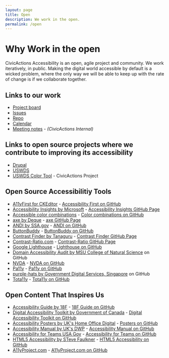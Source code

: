 ```yaml
---
layout: page
title: Open
description: We work in the open.
permalink: /open
---
```


# Why Work in the open
CivicActions Accessibility is an open, agile project and community. We work iteratively, in public. Making the digital world accessible by default is a wicked problem, where the only way we will be able to keep up with the rate of change is if we collaborate together. 

## Links to our work
* [Project board](https://github.com/CivicActions/accessibility/projects/1)
* [Issues](https://github.com/CivicActions/accessibility/issues)
* [Repo](https://github.com/civicactions/accessibility)
* [Calendar](calendar)
* [Meeting notes](https://docs.google.com/document/d/1y2yGcxsjEmmr4627nf3O2aGqmIkJrkgcbjRKAz9jSMI/edit?usp=sharing) - <i>(CivicActions Internal)</i>

## Links to open source projects where we contribute to improving its accessibility
* [Drupal](https://www.drupal.org/project/issues/search/drupal?issue_tags=accessibility)
* [USWDS](https://github.com/uswds/uswds/issues?q=is%3Aissue+label%3A%22topic%3A+accessibility%22)
* [USWDS Color Tool](https://github.com/CivicActions/uswds-color-tool) - CivicActions Project

## Open Source Accessibilitiy Tools
* [A11yFirst for CKEditor](http://a11yfirst.web.illinois.edu/) - [Accessibility First on GitHub](https://github.com/a11yfirst/distribution)
* [Accessibility Insights by Microsoft](https://accessibilityinsights.io/) - [Accessibility Insights GitHub Page](https://github.com/microsoft/accessibility-insights-web)
* [Accessible color combinations](https://toolness.github.io/accessible-color-matrix/) - [Color combinations on GitHub](https://github.com/toolness/accessible-color-matrix)
* [axe by Deque](https://www.deque.com/axe/) - [axe GitHub Page](https://github.com/dequelabs/axe-core)
* [ANDI by SSA.gov](https://www.ssa.gov/accessibility/andi/) - [ANDI on GitHub](https://github.com/SSAgov/ANDI)
* [ButtonBuddy](https://buttonbuddy.dev/) - [ButtonBuddy on GitHub](https://github.com/5t3ph/buttonbuddy)
* [Contrast Finder by Tanaguru](https://contrast-finder.tanaguru.com/) - [Contrast Finder GitHub Page](https://github.com/Tanaguru/Contrast-Finder)
* [Contrast-Ratio.com](https://contrast-Ratio.com) - [Contrast-Ratio GitHub Page](https://github.com/LeaVerou/contrast-ratio)
* [Google Lighthouse](https://developers.google.com/web/tools/lighthouse/) - [Lighthouse on GitHub](https://github.com/GoogleChrome/lighthouse)
* [Domain Accessibility Audit by MSU College of Natural Science](https://github.com/MSU-NatSci/DomainAccessibilityAudit) on GitHub
* [NVDA](https://www.nvaccess.org/) - [NVDA on GitHub](https://github.com/nvaccess/nvda/)
* [Pa11y](https://pa11y.org/) - [Pa11y on GitHub](https://github.com/pa11y)
* [purple-hats by Government Digital Services, Singapore](https://github.com/GovTechSG/purple-hats) on GitHub
* [Tota11y](https://khan.github.io/tota11y/) - [Tota11y on GitHub](https://github.com/Khan/tota11y)


## Open Content That Inspires Us
* [Accessibility Guide by 18F](https://accessibility.18f.gov/) - [18F Guide on GitHub](https://github.com/18F/accessibility)
* [Digital Accessibility Toolkit by Government of Canada](https://canada-ca.github.io/a11y/index.html) - [Digital Accessibility Toolkit on GitHub](https://github.com/canada-ca/a11y/)
* [Accessibility Posters by UK's Home Office Digital](https://accessibility.blog.gov.uk/2016/09/02/dos-and-donts-on-designing-for-accessibility/) - [Posters on GitHub](https://github.com/UKHomeOffice/posters)
* [Accessibility Manual by UK's DWP](https://accessibility-manual.dwp.gov.uk/) - [Accessibility Manual on GitHub](https://github.com/dwp/accessibility-manual)
* [Accessibility for Teams USA Gov](https://accessibility.digital.gov/) - [Accessibility for Teams on GitHub](https://github.com/GSA/accessibility-for-teams)
* [HTML5 Accessibility by STeve Faulkner](HTML5accessibility.com) - [HTML5 Accessibility on GitHub](https://github.com/stevefaulkner/HTML5accessibility)
* [A11yProject.com](https://www.a11yproject.com/) - [A11yProject.com on GitHub](https://github.com/a11yproject/a11yproject.com)
